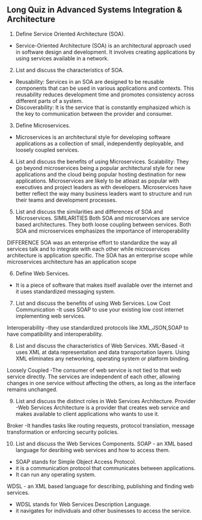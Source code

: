 ## Long Quiz in Advanced Systems Integration & Architecture
1. Define Service Oriented Architecture (SOA).
- Service-Oriented Architecture (SOA) is an architectural approach used in software design and development. It involves creating applications by using services available in a network.

2. List and discuss the characteristics of SOA.
- Reusability: Services in an SOA are designed to be reusable components that can be used in various applications and contexts. This reusability reduces development time and promotes consistency across different parts of a system. 
- Discoverability: It is the service that is constantly emphasized which is the key to communication between the provider and consumer.

3. Define Microservices.
- Microservices is an architectural style for developing software applications as a collection of small, independently deployable, and loosely coupled services.

4. List and discuss the benefits of using Microservices.
Scalability: They go beyond microservices being a popular architectural style for new applications and the cloud being popular hosting destination for new applications. Microservices are likely to be atleast as popular with executives and project leaders as with developers. Microservices have better reflect the way many business leaders want to structure and run their teams and development processes.

5. List and discuss the similarities and differences of SOA and Microservices.
SIMILARITIES Both SOA and microservices are service based architectures. They both loose coupling between services. Both SOA and microservices emphasizes the importance of interoperability 

DIFFERENCE SOA was an enterprise effort to standardize the way all services talk and to integrate with each other while microservices architecture is application specific. The SOA has an enterprise scope while microservices architecture has an application scope

6. Define Web Services.
- It is a piece of software that makes itself available over the internet and it uses standardized messaging system.

7. List and discuss the benefits of using Web Services.
Low Cost Communication 
-It uses SOAP to use your existing low cost internet implementing web services.

Interoperability
-they use standardized protocols like XML,JSON,SOAP to have compatibility and interoperability.

8. List and discuss the characteristics of Web Services.
XML-Based
-it uses XML at data representation and data transportation layers. Using XML eliminates any networking, operating system or platform binding.

Loosely Coupled
-The consumer of web service is not tied to that web service directly.  The services are independent of each other, allowing changes in one service without affecting the others, as long as the interface remains unchanged.


9. List and discuss the distinct roles in Web Services Architecture.
Provider
-Web Services Architecture is a provider that creates web service and makes available to client applications who wants to use it.

Broker
-It handles tasks like routing requests, protocol translation, message transformation or enforcing security policies.

10. List and discuss the Web Services Components.
SOAP - an XML based language for desribing web services and how to access them.
- SOAP stands for Simple Object Access Protocol.
- it is a communication protocol that communicates between applications.
- It can run any operating system.

WDSL - an XML based language for describing, publishing and finding web services.
- WDSL stands for Web Services Description Language.
- it navigates for individuals and other businesses to access the service.